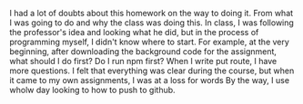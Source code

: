 I had a lot of doubts about this homework on the way to doing it. 
From what I was going to do and why the class was doing this. 
In class, I was following the professor's idea and looking what he did,
but in the process of programming myself, I didn't know where to start.
For example, at the very beginning, after downloading the background code
for the assignment, what should I do first? Do I run npm first? When I write 
put route, I have more questions. I felt that everything was clear during 
the course, but when it came to my own assignments, I was at a loss for words
By the way, I use wholw day looking to how to push to github. 
